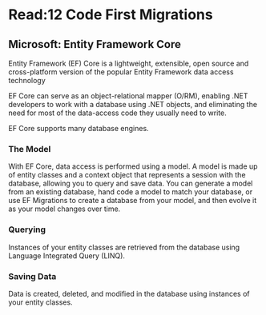 # Read:12 Code First Migrations

## Microsoft: Entity Framework Core

Entity Framework (EF) Core is a lightweight, extensible, open source and cross-platform version of the popular Entity Framework data access technology

EF Core can serve as an object-relational mapper (O/RM), enabling .NET developers to work with a database using .NET objects, and eliminating the need for most of the data-access code they usually need to write.

EF Core supports many database engines.

### The Model

With EF Core, data access is performed using a model. A model is made up of entity classes and a context object that represents a session with the database, allowing you to query and save data. You can generate a model from an existing database, hand code a model to match your database, or use EF Migrations to create a database from your model, and then evolve it as your model changes over time.

### Querying

Instances of your entity classes are retrieved from the database using Language Integrated Query (LINQ).

### Saving Data

Data is created, deleted, and modified in the database using instances of your entity classes.